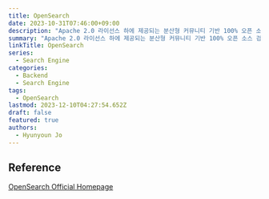 ```yaml
---
title: OpenSearch
date: 2023-10-31T07:46:00+09:00
description: "Apache 2.0 라이선스 하에 제공되는 분산형 커뮤니티 기반 100% 오픈 소스 검색 및 분석 제품군"
summary: "Apache 2.0 라이선스 하에 제공되는 분산형 커뮤니티 기반 100% 오픈 소스 검색 및 분석 제품군"
linkTitle: OpenSearch
series:
  - Search Engine
categories:
  - Backend
  - Search Engine
tags:
  - OpenSearch
lastmod: 2023-12-10T04:27:54.652Z
draft: false
featured: true
authors:
  - Hyunyoun Jo
---
```


## Reference

[OpenSearch Official Homepage](https://opensearch.org/)
